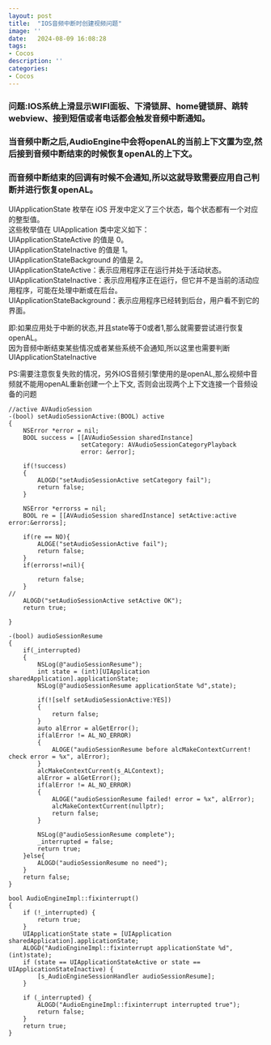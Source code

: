 ```yaml
---
layout: post
title:  "IOS音频中断时创建视频问题"
image: ''
date:   2024-08-09 16:08:28
tags:
- Cocos
description: ''
categories: 
- Cocos
---
```

### 问题:IOS系统上滑显示WIFI面板、下滑锁屏、home键锁屏、跳转webview、接到短信或者电话都会触发音频中断通知。  
### 当音频中断之后,AudioEngine中会将openAL的当前上下文置为空,然后接到音频中断结束的时候恢复openAL的上下文。

### 而音频中断结束的回调有时候不会通知,所以这就导致需要应用自己判断并进行恢复openAL。



UIApplicationState 枚举在 iOS 开发中定义了三个状态，每个状态都有一个对应的整型值。  
这些枚举值在 UIApplication 类中定义如下：  
UIApplicationStateActive 的值是 0。  
UIApplicationStateInactive 的值是 1。  
UIApplicationStateBackground 的值是 2。  
UIApplicationStateActive：表示应用程序正在运行并处于活动状态。  
UIApplicationStateInactive：表示应用程序正在运行，但它并不是当前的活动应用程序，可能在处理中断或在后台。  
UIApplicationStateBackground：表示应用程序已经转到后台，用户看不到它的界面。  


即:如果应用处于中断的状态,并且state等于0或者1,那么就需要尝试进行恢复openAL。  
因为音频中断结束某些情况或者某些系统不会通知,所以这里也需要判断UIApplicationStateInactive  

PS:需要注意恢复失败的情况，另外IOS音频引擎使用的是openAL,那么视频中音频就不能用openAL重新创建一个上下文,
否则会出现两个上下文连接一个音频设备的问题

```obj-c
//active AVAudioSession
-(bool) setAudioSessionActive:(BOOL) active
{
    NSError *error = nil;
    BOOL success = [[AVAudioSession sharedInstance]
                    setCategory: AVAudioSessionCategoryPlayback
                    error: &error];
    
    if(!success)
    {
        ALOGD("setAudioSessionActive setCategory fail");
        return false;
    }
    
    NSError *errorss = nil;
    BOOL re = [[AVAudioSession sharedInstance] setActive:active error:&errorss];
    
    if(re == NO){
        ALOGE("setAudioSessionActive fail");
        return false;
    }
    if(errorss!=nil){
        
        return false;
    }
//
    ALOGD("setAudioSessionActive setActive OK");
    return true;
    
}

-(bool) audioSessionResume
{
    if(_interrupted)
    {
        NSLog(@"audioSessionResume");
        int state = (int)[UIApplication sharedApplication].applicationState;
        NSLog(@"audioSessionResume applicationState %d",state);
        
        if(![self setAudioSessionActive:YES])
        {
            return false;
        }
        auto alError = alGetError();
        if(alError != AL_NO_ERROR)
        {
            ALOGE("audioSessionResume before alcMakeContextCurrent! check error = %x", alError);
        }
        alcMakeContextCurrent(s_ALContext);
        alError = alGetError();
        if(alError != AL_NO_ERROR)
        {
            ALOGE("audioSessionResume failed! error = %x", alError);
            alcMakeContextCurrent(nullptr);
            return false;
        }

        NSLog(@"audioSessionResume complete");
        _interrupted = false;
        return true;
    }else{
        ALOGD("audioSessionResume no need");
    }
    return false;
}

bool AudioEngineImpl::fixinterrupt()
{
    if (!_interrupted) {
        return true;
    }
    UIApplicationState state = [UIApplication sharedApplication].applicationState;
    ALOGD("AudioEngineImpl::fixinterrupt applicationState %d",(int)state);
    if (state == UIApplicationStateActive or state == UIApplicationStateInactive) {
        [s_AudioEngineSessionHandler audioSessionResume];
    }

    if (_interrupted) {
        ALOGD("AudioEngineImpl::fixinterrupt interrupted true");
        return false;
    }
    return true;
}
```